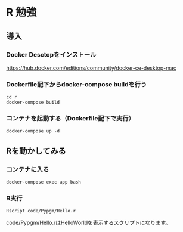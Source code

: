 # R 勉強

## 導入

### Docker Desctopをインストール

https://hub.docker.com/editions/community/docker-ce-desktop-mac

### Dockerfile配下からdocker-compose buildを行う

```
cd r
docker-compose build
```

### コンテナを起動する（Dockerfile配下で実行）

```
docker-compose up -d
```


## Rを動かしてみる

### コンテナに入る
```
docker-compose exec app bash
```

### R実行
```
Rscript code/Pypgm/Hello.r
```
code/Pypgm/Hello.rはHelloWorldを表示するスクリプトになります。
